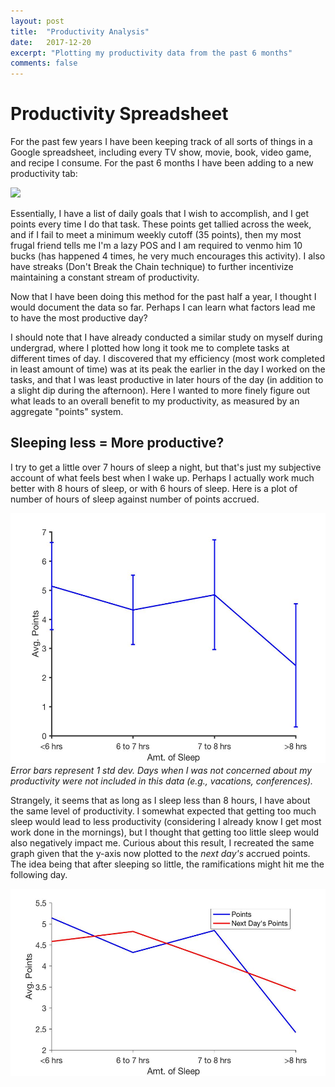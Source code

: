 ```yaml
---
layout: post
title:  "Productivity Analysis"
date:   2017-12-20
excerpt: "Plotting my productivity data from the past 6 months"
comments: false
---
```


# Productivity Spreadsheet
For the past few years I have been keeping track of all sorts of things in a Google spreadsheet, including every TV show, movie, book, video game, and recipe I consume. For the past 6 months I have been adding to a new productivity tab:

<img src = "https://puu.sh/yKr7P/72d5c2de60.png">

Essentially, I have a list of daily goals that I wish to accomplish, and I get points every time I do that task. These points get tallied across the week, and if I fail to meet a minimum weekly cutoff (35 points), then my most frugal friend tells me I'm a lazy POS and I am required to venmo him 10 bucks (has happened 4 times, he very much encourages this activity). I also have streaks (Don't Break the Chain technique) to further incentivize maintaining a constant stream of productivity.

Now that I have been doing this method for the past half a year, I thought I would document the data so far. Perhaps I can learn what factors lead me to have the most productive day?

I should note that I have already conducted a similar study on myself during undergrad, where I plotted how long it took me to complete tasks at different times of day. I discovered that my efficiency (most work completed in least amount of time) was at its peak the earlier in the day I worked on the tasks, and that I was least productive in later hours of the day (in addition to a slight dip during the afternoon). Here I wanted to more finely figure out what leads to an overall benefit to my productivity, as measured by an aggregate "points" system.

## Sleeping less = More productive?
I try to get a little over 7 hours of sleep a night, but that's just my subjective account of what feels best when I wake up. Perhaps I actually work much better with 8 hours of sleep, or with 6 hours of sleep. Here is a plot of number of hours of sleep against number of points accrued.

<img src = "/images/prod1.jpg" style="width:auto; height:400px">
<i>Error bars represent 1 std dev. Days when I was not concerned about my productivity were not included in this data (e.g., vacations, conferences).</i>

Strangely, it seems that as long as I sleep less than 8 hours, I have about the same level of productivity. I somewhat expected that getting too much sleep would lead to less productivity (considering I already know I get most work done in the mornings), but I thought that getting too little sleep would also negatively impact me. Curious about this result, I recreated the same graph given that the y-axis now plotted to the <i>next day's</i> accrued points. The idea being that after sleeping so little, the ramifications might hit me the following day.

<img src = "/images/prod2.jpg" style="width:auto; height:300px">
